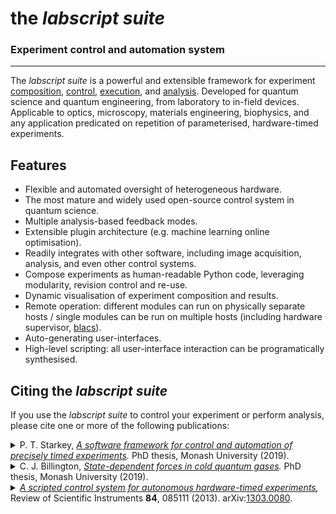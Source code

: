 # the _labscript suite_

### Experiment control and automation system

___

The _labscript suite_ is a powerful and extensible framework for experiment [composition](https://github.com/labscript-suite/labscript), [control](https://github.com/labscript-suite/runmanager), [execution](https://github.com/labscript-suite/blacs), and [analysis](https://github.com/labscript-suite/labscript). Developed for quantum science and quantum engineering, from laboratory to in-field devices. Applicable to optics, microscopy, materials engineering, biophysics, and any application predicated on repetition of parameterised, hardware-timed experiments.


## Features

* Flexible and automated oversight of heterogeneous hardware.
* The most mature and widely used open-source control system in quantum science.
* Multiple analysis-based feedback modes.
* Extensible plugin architecture (e.g. machine learning online optimisation).
* Readily integrates with other software, including image acquisition, analysis, and even other control systems.
* Compose experiments as human-readable Python code, leveraging modularity, revision control and re-use.
* Dynamic visualisation of experiment composition and results.
* Remote operation: different modules can run on physically separate hosts / single modules can be run on multiple hosts (including hardware supervisor, [blacs](https://github.com/labscript-suite/blacs)).
* Auto-generating user-interfaces.
* High-level scripting: all user-interface interaction can be programatically synthesised.


## Citing the _labscript suite_

If you use the _labscript suite_ to control your experiment or perform analysis, please cite one or more of the following publications:

<!-- 1. _A scripted control system for autonomous hardware-timed experiments,_ [Review of Scientific Instruments **84**, 085111 (2013)](https://doi.org/10.1063/1.4817213). arXiv: [1303.0080](http://arxiv.org/abs/1303.0080). -->

<details>
  <summary>P. T. Starkey, <em><a href="https://doi.org/10.26180/5bd68acaf0696">A software framework for control and automation of precisely timed experiments</a>.</em>  PhD thesis, Monash University (2019).</summary>

  ```bibtex
    @phdthesis{starkey_phd_2019, 
      title = {State-dependent forces in cold quantum gases}, 
      author = {Starkey, P. T.},
      year = {2019},
      month= {Jul},
      url = {https://doi.org/10.26180/5d1db8ffe29ef}, 
      doi = {10.26180/5d1db8ffe29ef},
      school = {Monash University},
    }
  ```
</details>

<details>
  <summary>C. J. Billington, <em><a href="https://doi.org/10.26180/5bd68acaf0696">State-dependent forces in cold quantum gases</a>.</em>  PhD thesis, Monash University (2019).</summary>

  ```bibtex
    @phdthesis{billington_phd_2019, 
      title = {State-dependent forces in cold quantum gases}, 
      author = {Billington, C. J.},
      year = {2019},
      month= {Apr},
      url = {https://doi.org/10.26180/5bd68acaf0696}, 
      doi = {10.26180/5bd68acaf0696},
      school = {Monash University},
    }
  ```
</details>

<details>
  <summary><em><a href="https://doi.org/10.1063/1.4817213">A scripted control system for autonomous hardware-timed experiments</a>,</em> Review of Scientific Instruments <b>84</b>, 085111 (2013). arXiv:<a href="http://arxiv.org/abs/1303.0080">1303.0080</a>.</summary>

  ```bibtex
    @article{labscript_2013,
      author = {Starkey, P. T. and Billington, C. J. and Johnstone, S. P. and
                Jasperse, M. and Helmerson, K. and Turner, L. D. and Anderson, R. P.},
      title = {A scripted control system for autonomous hardware-timed experiments},
      journal = {Review of Scientific Instruments},
      volume = {84},
      number = {8},
      pages = {085111},
      year = {2013},
      doi = {10.1063/1.4817213},
      url = {https://doi.org/10.1063/1.4817213},
      eprint = {https://doi.org/10.1063/1.4817213}
    }
  ```
</details>
